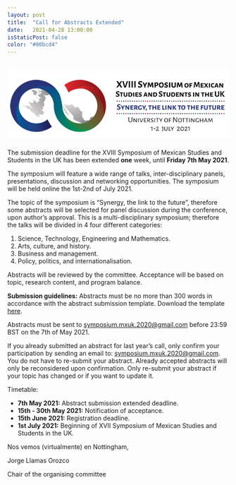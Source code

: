 ```yaml
---
layout: post
title:  "Call for Abstracts Extended"
date:   2021-04-28 13:00:00
isStaticPost: false
color: "#00bcd4"
---
```

![Symposium](../img/sections-background/Logo-New-Horizontal-small.png)
---
The submission deadline for the XVIII Symposium of Mexican Studies and Students in the UK has been extended __one__ week, until __Friday 7th May 2021__.

The symposium will feature a wide range of talks, inter-disciplinary panels, presentations, discussion and networking opportunities. The symposium will be held online the 1st-2nd of July 2021.

The topic of the symposium is “Synergy, the link to the future”, therefore some abstracts will be selected for panel discussion during the conference, upon author’s approval. This is a multi-disciplinary symposium; therefore the talks will be divided in 4 four different categories:

1. Science, Technology, Engineering and Mathematics.
2. Arts, culture, and history.
3. Business and management.
4. Policy, politics, and internationalisation.

Abstracts will be reviewed by the committee. Acceptance will be based on topic, research content, and program balance.  

__Submission guidelines:__ Abstracts must be no more than 300 words in accordance with the abstract submission template. Download the template [here](../assets/Abstract_Template_2021.docx).

Abstracts must be sent to [symposium.mxuk.2020@gmail.com](mailto:symposium.mxuk.2020@gmail.com) before 23:59 BST on the 7th of May 2021.

If you already submitted an abstract for last year’s call, only confirm your participation by sending an email to: [symposium.mxuk.2020@gmail.com](mailto:symposium.mxuk.2020@gmail.com).  You do not have to re-submit your abstract. Already accepted abstracts will only be reconsidered upon confirmation. Only re-submit your abstract if your topic has changed or if you want to update it.  

Timetable:
* __7th May 2021:__ Abstract submission extended deadline.
* __15th - 30th May 2021:__ Notification of acceptance.
* __15th June 2021:__ Registration deadline.
* __1st July 2021:__ Beginning of XVII Symposium of Mexican Studies and Students in the UK.

Nos vemos (virtualmente) en Nottingham,

Jorge Llamas Orozco

Chair of the organising committee
